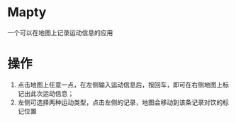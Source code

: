 # Mapty
一个可以在地图上记录运动信息的应用
# 操作
1. 点击地图上任意一点，在左侧输入运动信息后，按回车，即可在右侧地图上标记出此次运动信息；
2. 左侧可选择两种运动类型，点击左侧的记录，地图会移动到该条记录对饮的标记位置
